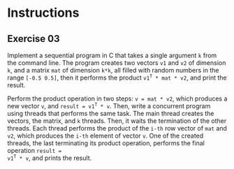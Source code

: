 # Instructions

## Exercise 03

Implement a sequential program in C that takes a single argument ```k``` from the command line. The program creates two vectors ```v1``` and ```v2``` of dimension ```k```, and a matrix ```mat``` of dimension ```k*k```, all filled with random numbers in the range ```[-0.5 0.5]```, then it performs the product <code>v1<sup>T</sup> * mat * v2</code>, and print the result.

Perform the product operation in two steps: ```v = mat * v2```, which produces a new vector ```v```, and <code>result = v1<sup>T</sup> * v</code>. Then, write a concurrent program using threads that performs the same task. The main thread creates the vectors, the matrix, and ```k``` threads. Then, it waits the termination of the other threads. Each thread performs the product of the ```i-th``` row vector of ```mat``` and ```v2```, which produces the ```i-th``` element of vector ```v```. One of the created threads, the last terminating its product operation, performs the final operation <code>result = v1<sup>T</sup> * v</code>, and prints the result.